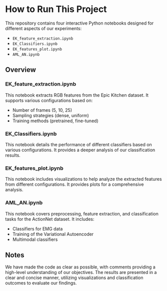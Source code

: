 # How to Run This Project

This repository contains four interactive Python notebooks designed for different aspects of our experiments:

- `EK_feature_extraction.ipynb`
- `EK_Classifiers.ipynb`
- `EK_features_plot.ipynb`
- `AML_AN.ipynb`

## Overview

### EK_feature_extraction.ipynb
This notebook extracts RGB features from the Epic Kitchen dataset. It supports various configurations based on:
- Number of frames (5, 10, 25)
- Sampling strategies (dense, uniform)
- Training methods (pretrained, fine-tuned)

### EK_Classifiers.ipynb
This notebook details the performance of different classifiers based on various configurations. It provides a deeper analysis of our classification results.

### EK_features_plot.ipynb
This notebook includes visualizations to help analyze the extracted features from different configurations. It provides plots for a comprehensive analysis.

### AML_AN.ipynb
This notebook covers preprocessing, feature extraction, and classification tasks for the ActionNet dataset. It includes:
- Classifiers for EMG data
- Training of the Variational Autoencoder
- Multimodal classifiers

## Notes
We have made the code as clear as possible, with comments providing a high-level understanding of our objectives. The results are presented in a clear and concise manner, utilizing visualizations and classification outcomes to evaluate our findings.
